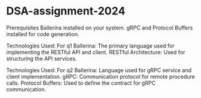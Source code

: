 # DSA-assignment-2024
Prerequisites
Ballerina installed on your system.
gRPC and Protocol Buffers installed for code generation.

Technologies Used: For q1
Ballerina: The primary language used for implementing the RESTful API and client.
RESTful Architecture: Used for structuring the API services.

Technologies Used: For q2
Ballerina: Language used for gRPC service and client implementation.
gRPC: Communication protocol for remote procedure calls.
Protocol Buffers: Used to define the contract for gRPC communication.
